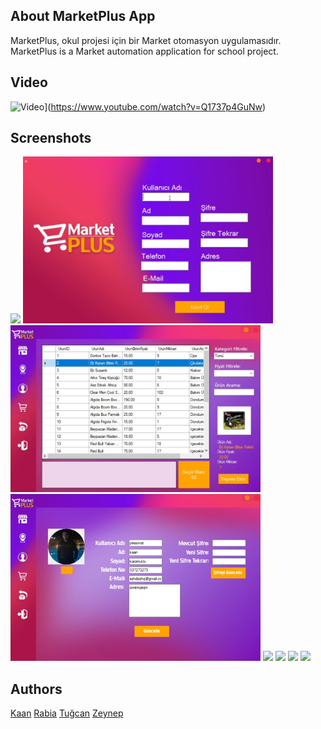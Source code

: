 ## About MarketPlus App
MarketPlus, okul projesi için bir Market otomasyon uygulamasıdır.
<br>
MarketPlus is a Market automation application for school project.
## Video

![Video](https://github.com/user-attachments/assets/5031130b-4522-4d2c-9867-58176cf15b5b)](https://www.youtube.com/watch?v=Q1737p4GuNw)



## Screenshots
<img src="/images/LoginScreen.png" width="400"/>
<img src="/images/Kayıt Ekranı.PNG" width="400"/>
<img src="/images/AnaEkran.PNG" width="400"/>
<img src="/images/Profil Ekranı.PNG" width="400"/>
<img src="/images/SepetScreen.png" width="400"/>
<img src="/images/Kart Ödeme Ekran.PNG" width="400"/>
<img src="/images/IadeScreen.png" width="400"/>
<img src="/images/KargoTakipScreen.png" width="400"/>

## Authors

[Kaan](https://github.com/Pessimist58) 
[Rabia](https://github.com/rabi4nur) 
[Tuğcan](https://github.com/tugcansluu) 
[Zeynep](https://github.com/zeynephazndr) 
